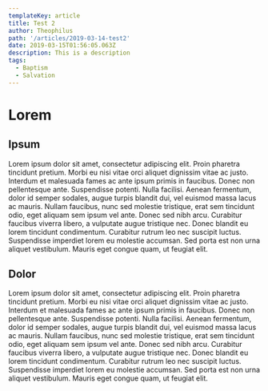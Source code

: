 ```yaml
---
templateKey: article
title: Test 2
author: Theophilus
path: '/articles/2019-03-14-test2'
date: 2019-03-15T01:56:05.063Z
description: This is a description
tags:
  - Baptism
  - Salvation
---
```


# Lorem

## Ipsum

Lorem ipsum dolor sit amet, consectetur adipiscing elit. Proin pharetra tincidunt pretium. Morbi eu nisi vitae orci aliquet dignissim vitae ac justo. Interdum et malesuada fames ac ante ipsum primis in faucibus. Donec non pellentesque ante. Suspendisse potenti. Nulla facilisi. Aenean fermentum, dolor id semper sodales, augue turpis blandit dui, vel euismod massa lacus ac mauris. Nullam faucibus, nunc sed molestie tristique, erat sem tincidunt odio, eget aliquam sem ipsum vel ante. Donec sed nibh arcu. Curabitur faucibus viverra libero, a vulputate augue tristique nec. Donec blandit eu lorem tincidunt condimentum. Curabitur rutrum leo nec suscipit luctus. Suspendisse imperdiet lorem eu molestie accumsan. Sed porta est non urna aliquet vestibulum. Mauris eget congue quam, ut feugiat elit.

## Dolor

Lorem ipsum dolor sit amet, consectetur adipiscing elit. Proin pharetra tincidunt pretium. Morbi eu nisi vitae orci aliquet dignissim vitae ac justo. Interdum et malesuada fames ac ante ipsum primis in faucibus. Donec non pellentesque ante. Suspendisse potenti. Nulla facilisi. Aenean fermentum, dolor id semper sodales, augue turpis blandit dui, vel euismod massa lacus ac mauris. Nullam faucibus, nunc sed molestie tristique, erat sem tincidunt odio, eget aliquam sem ipsum vel ante. Donec sed nibh arcu. Curabitur faucibus viverra libero, a vulputate augue tristique nec. Donec blandit eu lorem tincidunt condimentum. Curabitur rutrum leo nec suscipit luctus. Suspendisse imperdiet lorem eu molestie accumsan. Sed porta est non urna aliquet vestibulum. Mauris eget congue quam, ut feugiat elit.
